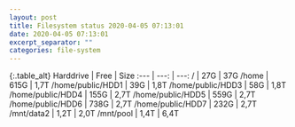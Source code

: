 ```yaml
---
layout: post
title: Filesystem status 2020-04-05 07:13:01
date: 2020-04-05 07:13:01
excerpt_separator: ""
categories: file-system
---
```

{:.table_alt}
Harddrive | Free | Size
:--- | ---: | ---:
/ | 27G | 37G
/home | 615G | 1,7T
/home/public/HDD1 | 39G | 1,8T
/home/public/HDD3 | 58G | 1,8T
/home/public/HDD4 | 155G | 2,7T
/home/public/HDD5 | 559G | 2,7T
/home/public/HDD6 | 738G | 2,7T
/home/public/HDD7 | 232G | 2,7T
/mnt/data2 | 1,2T | 2,0T
/mnt/pool | 1,4T | 6,4T

